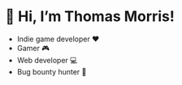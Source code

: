  <h1> 👋 Hi, I’m Thomas Morris!  </h1>
 
 <ul>
 <li> Indie game developer ❤ </li>
 <li> Gamer 🎮 </li>
 <li> Web developer 💻 </li>
 <li> Bug bounty hunter 🐞 </li>
</ul>

